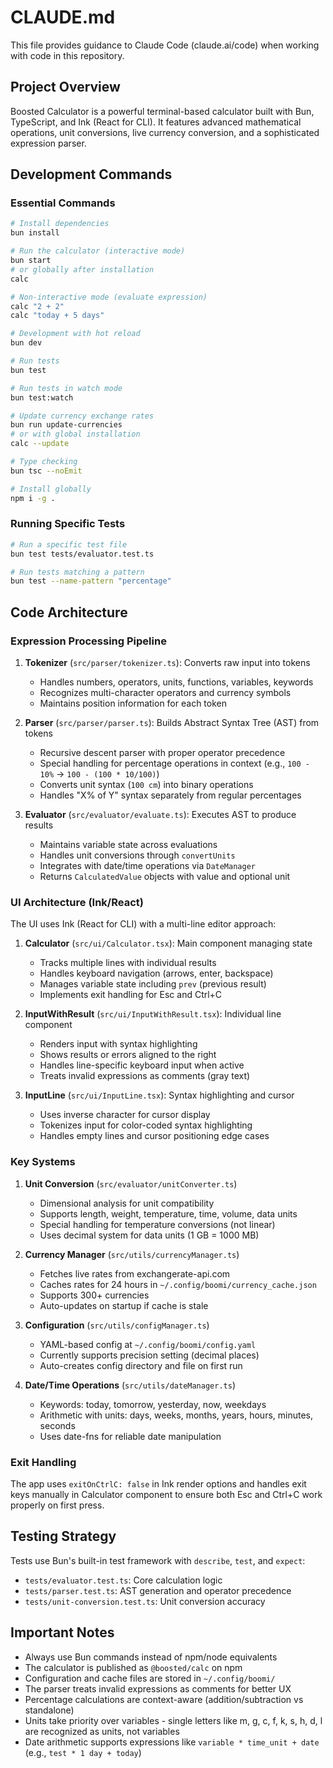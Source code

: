 # CLAUDE.md

This file provides guidance to Claude Code (claude.ai/code) when working with code in this repository.

## Project Overview

Boosted Calculator is a powerful terminal-based calculator built with Bun, TypeScript, and Ink (React for CLI). It features advanced mathematical operations, unit conversions, live currency conversion, and a sophisticated expression parser.

## Development Commands

### Essential Commands
```bash
# Install dependencies
bun install

# Run the calculator (interactive mode)
bun start
# or globally after installation
calc

# Non-interactive mode (evaluate expression)
calc "2 + 2"
calc "today + 5 days"

# Development with hot reload
bun dev

# Run tests
bun test

# Run tests in watch mode
bun test:watch

# Update currency exchange rates
bun run update-currencies
# or with global installation
calc --update

# Type checking
bun tsc --noEmit

# Install globally
npm i -g .
```

### Running Specific Tests
```bash
# Run a specific test file
bun test tests/evaluator.test.ts

# Run tests matching a pattern
bun test --name-pattern "percentage"
```

## Code Architecture

### Expression Processing Pipeline

1. **Tokenizer** (`src/parser/tokenizer.ts`): Converts raw input into tokens
   - Handles numbers, operators, units, functions, variables, keywords
   - Recognizes multi-character operators and currency symbols
   - Maintains position information for each token

2. **Parser** (`src/parser/parser.ts`): Builds Abstract Syntax Tree (AST) from tokens
   - Recursive descent parser with proper operator precedence
   - Special handling for percentage operations in context (e.g., `100 - 10%` → `100 - (100 * 10/100)`)
   - Converts unit syntax (`100 cm`) into binary operations
   - Handles "X% of Y" syntax separately from regular percentages

3. **Evaluator** (`src/evaluator/evaluate.ts`): Executes AST to produce results
   - Maintains variable state across evaluations
   - Handles unit conversions through `convertUnits`
   - Integrates with date/time operations via `DateManager`
   - Returns `CalculatedValue` objects with value and optional unit

### UI Architecture (Ink/React)

The UI uses Ink (React for CLI) with a multi-line editor approach:

1. **Calculator** (`src/ui/Calculator.tsx`): Main component managing state
   - Tracks multiple lines with individual results
   - Handles keyboard navigation (arrows, enter, backspace)
   - Manages variable state including `prev` (previous result)
   - Implements exit handling for Esc and Ctrl+C

2. **InputWithResult** (`src/ui/InputWithResult.tsx`): Individual line component
   - Renders input with syntax highlighting
   - Shows results or errors aligned to the right
   - Handles line-specific keyboard input when active
   - Treats invalid expressions as comments (gray text)

3. **InputLine** (`src/ui/InputLine.tsx`): Syntax highlighting and cursor
   - Uses inverse character for cursor display
   - Tokenizes input for color-coded syntax highlighting
   - Handles empty lines and cursor positioning edge cases

### Key Systems

1. **Unit Conversion** (`src/evaluator/unitConverter.ts`)
   - Dimensional analysis for unit compatibility
   - Supports length, weight, temperature, time, volume, data units
   - Special handling for temperature conversions (not linear)
   - Uses decimal system for data units (1 GB = 1000 MB)

2. **Currency Manager** (`src/utils/currencyManager.ts`)
   - Fetches live rates from exchangerate-api.com
   - Caches rates for 24 hours in `~/.config/boomi/currency_cache.json`
   - Supports 300+ currencies
   - Auto-updates on startup if cache is stale

3. **Configuration** (`src/utils/configManager.ts`)
   - YAML-based config at `~/.config/boomi/config.yaml`
   - Currently supports precision setting (decimal places)
   - Auto-creates config directory and file on first run

4. **Date/Time Operations** (`src/utils/dateManager.ts`)
   - Keywords: today, tomorrow, yesterday, now, weekdays
   - Arithmetic with units: days, weeks, months, years, hours, minutes, seconds
   - Uses date-fns for reliable date manipulation

### Exit Handling

The app uses `exitOnCtrlC: false` in Ink render options and handles exit keys manually in Calculator component to ensure both Esc and Ctrl+C work properly on first press.

## Testing Strategy

Tests use Bun's built-in test framework with `describe`, `test`, and `expect`:
- `tests/evaluator.test.ts`: Core calculation logic
- `tests/parser.test.ts`: AST generation and operator precedence
- `tests/unit-conversion.test.ts`: Unit conversion accuracy

## Important Notes

- Always use Bun commands instead of npm/node equivalents
- The calculator is published as `@boosted/calc` on npm
- Configuration and cache files are stored in `~/.config/boomi/`
- The parser treats invalid expressions as comments for better UX
- Percentage calculations are context-aware (addition/subtraction vs standalone)
- Units take priority over variables - single letters like m, g, c, f, k, s, h, d, l are recognized as units, not variables
- Date arithmetic supports expressions like `variable * time_unit + date` (e.g., `test * 1 day + today`)
